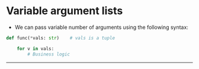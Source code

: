 # Variable argument lists
* We can pass variable number of arguments using the following syntax:
```python
def func(*vals: str)    # vals is a tuple

    for v in vals:
        # Business logic
```
---